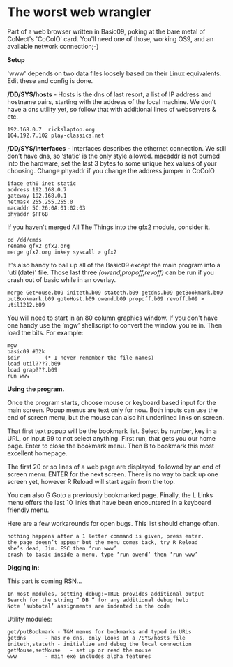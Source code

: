 
<h1> The worst web wrangler </h1>

Part of a web browser written in Basic09, poking at the bare metal of CoNect's 'CoCoIO' card. You'll need one of those, working OS9, and an available network connection;-)


<B>Setup</B>

'www' depends on two data files loosely based on their Linux equivalents. Edit these and config is done.

<b>/DD/SYS/hosts</b> - Hosts is the dns of last resort, a list of IP address and hostname pairs, starting with the address of the local machine. We don’t have a dns utility yet, so follow that with additional lines of webservers & etc.  

	192.168.0.7  rickslaptop.org
	104.192.7.102 play-classics.net


<b>/DD/SYS/interfaces</b> - Interfaces describes the ethernet connection. We still don’t have dns, so ‘static’ is the only style allowed. macaddr is not burned into the hardware, set the last 3 bytes to some unique hex values of your choosing. Change phyaddr if you change the address jumper in CoCoIO 

	iface eth0 inet static
	address 192.168.0.7
	gateway 192.168.0.1
	netmask 255.255.255.0
	macaddr 5C:26:0A:01:02:03
	phyaddr $FF6B

If you haven't merged All The Things into the gfx2 module, consider it. 

	cd /dd/cmds
	rename gfx2 gfx2.org
	merge gfx2.org inkey syscall > gfx2
	
It's also handy to ball up all of the Basic09 except the main program into a 'util(date)' file. 
Those last three <i>(owend,propoff,revoff)</i> can be run if you crash out of basic while in an overlay. 

	merge GetMouse.b09 initeth.b09 stateth.b09 getdns.b09 getBookmark.b09 
 	putBookmark.b09 gotoHost.b09 owend.b09 propoff.b09 revoff.b09 > util1212.b09



You will need to start in an 80 column graphics window. If you don't have one handy use the ‘mgw’ shellscript to convert the window you're in. Then load the bits. For example:

	mgw
	basic09 #32k
	$dir        (* I never remember the file names)
	load util????.b09
	load grap???.b09
	run www



<B>Using the program. </B>

Once the program starts, choose mouse or keyboard based input for the main screen. Popup menus are text only for now. Both inputs can use the end of screen menu, but the mouse can also hit underlined links on screen. 

That first text popup will be the bookmark list. Select by number, key in a URL, or input 99 to not select anything. First run, that gets you our home page.  Enter to close the bookmark menu. Then B to bookmark this most excellent homepage.

The first 20 or so lines of a web page are displayed, followed by an end of screen menu. ENTER for the next screen. There is no way to back up one screen yet, however R Reload will start again from the top. 

You can also G Goto a previously bookmarked page. Finally, the L Links menu offers the last 10 links that have been encountered in a keyboard friendly menu. 

Here are a few workarounds for open bugs. This list should change often. 

	nothing happens after a 1 letter command is given, press enter.
	the page doesn’t appear but the menu comes back, try R Reload
	she’s dead, Jim. ESC then ‘run www’
	crash to basic inside a menu, type ‘run owend’ then ‘run www’



<B>Digging in:</B>

This part is coming RSN… 

	In most modules, setting debug:=TRUE provides additional output
	Search for the string “ DB “ for any additional debug help 
	Note ‘subtotal’ assignments are indented in the code

Utility modules:
	
	get/putBookmark	- T&M menus for bookmarks and typed in URLs
	getdns		- has no dns, only looks at a /SYS/hosts file
	initeth,stateth	- initialize and debug the local connection
	getMouse,setMouse	- set up or read the mouse
	www			- main exe includes alpha features
